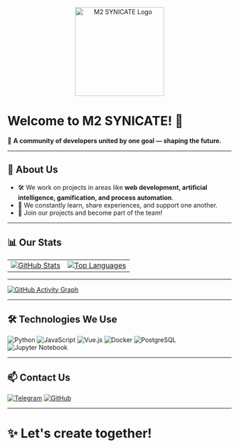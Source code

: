 <p align="center">
  <img src="https://i.ibb.co/WVQZ2FL/2024-12-08-142409039.png" alt="M2 SYNICATE Logo" width="200">
</p>

# Welcome to M2 SYNICATE! 👋

🌌 **A community of developers united by one goal — shaping the future.**

---

## 🌟 About Us
- 🛠 We work on projects in areas like **web development, artificial intelligence, gamification, and process automation**.
- 🌱 We constantly learn, share experiences, and support one another.
- 🚀 Join our projects and become part of the team!

---

## 📊 Our Stats

<table>
  <tr>
    <td>
      <a href="https://github.com/M2-SYNDICATE">
        <img src="https://github-readme-stats.vercel.app/api?username=M2-SYNDICATE&show_icons=true&hide=contribs&bg_color=0d1117&title_color=ff79c6&icon_color=79dafa&text_color=c9d1d9&border_color=444c56" alt="GitHub Stats">
      </a>
    </td>
    <td>
      <a href="https://github.com/M2-SYNDICATE">
        <img src="https://github-readme-stats.vercel.app/api/top-langs/?username=M2-SYNDICATE&layout=compact&bg_color=0d1117&title_color=ff79c6&text_color=c9d1d9&border_color=444c56" alt="Top Languages">
      </a>
    </td>
  </tr>
</table>

---

[![GitHub Activity Graph](https://github-readme-activity-graph.vercel.app/graph?username=M2-SYNDICATE&bg_color=0d1117&color=c9d1d9&line=ff79c6&point=79dafa&area=true&hide_border=true)](https://github.com/M2-SYNDICATE)

---

## 🛠 Technologies We Use
![Python](https://img.shields.io/badge/-Python-3776AB?style=for-the-badge&logo=python&logoColor=white)
![JavaScript](https://img.shields.io/badge/-JavaScript-F7DF1E?style=for-the-badge&logo=javascript&logoColor=black)
![Vue.js](https://img.shields.io/badge/-Vue.js-4FC08D?style=for-the-badge&logo=vue.js&logoColor=white)
![Docker](https://img.shields.io/badge/-Docker-2496ED?style=for-the-badge&logo=docker&logoColor=white)
![PostgreSQL](https://img.shields.io/badge/-PostgreSQL-336791?style=for-the-badge&logo=postgresql&logoColor=white)
![Jupyter Notebook](https://img.shields.io/badge/-Jupyter%20Notebook-F37626?style=for-the-badge&logo=jupyter&logoColor=white)

---

## 📫 Contact Us
[![Telegram](https://img.shields.io/badge/Telegram-26A5E4?style=for-the-badge&logo=telegram&logoColor=white)](https://t.me/m2SYNDICATE)
[![GitHub](https://img.shields.io/badge/GitHub-181717?style=for-the-badge&logo=github&logoColor=white)](https://github.com/M2-SYNDICATE)

---

# ✨ Let's create together!

